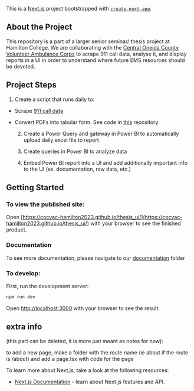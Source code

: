 This is a [Next.js](https://nextjs.org/) project bootstrapped with [`create-next-app`](https://github.com/vercel/next.js/tree/canary/packages/create-next-app).

## About the Project

This repository is a part of a larger senior seminar/ thesis project at Hamilton College. We are collaborating with the [Central Oneida County Volunteer Ambulance Corps](https://www.cocvac.org/) to scrape 911 call data, analyse it, and display reports in a UI in order to understand where future EMS resources should be devoted.

## Project Steps

1. Create a script that runs daily to:

- Scrape [911 call data](https://ocgov.net/departments/emergency-services/911-summary-report/)
- Convert PDFs into tabular form. See code in [this](https://github.com/sydneyetran/COCVAC_code) repository

  2. Create a Power Query and gateway in Power BI to automatically upload daily excel file to report

  3. Create queries in Power BI to analyze data

  4. Embed Power BI report into a UI and add additionally important info to the UI (ex. documentation, raw data, etc.)

## Getting Started

### To view the published site:

Open [https://cocvac-hamilton2023.github.io/thesis_ui/](https://cocvac-hamilton2023.github.io/thesis_ui/) with your browser to see the finished product.

### Documentation

To see more documentation, please navigate to our [documentation](https://github.com/cocvac-hamilton2023/thesis_ui/tree/main/documentation) folder

### To develop:

First, run the development server:

```bash
npm run dev
```

Open [http://localhost:3000](http://localhost:3000) with your browser to see the result.

## extra info

(this part can be deleted, it is more just meant as notes for now):

to add a new page, make a folder with the route name (ie about if the route is /about) and add a page.tsx with code for the page

To learn more about Next.js, take a look at the following resources:

- [Next.js Documentation](https://nextjs.org/docs) - learn about Next.js features and API.
